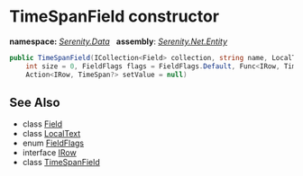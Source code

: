 # TimeSpanField constructor
**namespace:** *[Serenity.Data](../../README.md#serenity.data-namespace)*   **assembly**: *[Serenity.Net.Entity](../../README.md)*

```csharp
public TimeSpanField(ICollection<Field> collection, string name, LocalText caption = null, 
    int size = 0, FieldFlags flags = FieldFlags.Default, Func<IRow, TimeSpan?> getValue = null, 
    Action<IRow, TimeSpan?> setValue = null)
```

## See Also

* class [Field](../Field.md)
* class [LocalText](../Serenity.Net.Core/../../Serenity/LocalText.md)
* enum [FieldFlags](../Serenity.Net.Data/../FieldFlags.md)
* interface [IRow](../IRow.md)
* class [TimeSpanField](../TimeSpanField.md)